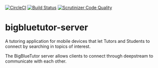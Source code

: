 [![CircleCI](https://circleci.com/gh/blindsidenetworks/bigbluetutor-server.svg?style=svg)](https://circleci.com/gh/blindsidenetworks/bigbluetutor-server)
[![Build Status](https://scrutinizer-ci.com/g/blindsidenetworks/bigbluetutor-server/badges/build.png?b=master)](https://scrutinizer-ci.com/g/blindsidenetworks/bigbluetutor-server/build-status/master)
[![Scrutinizer Code Quality](https://scrutinizer-ci.com/g/blindsidenetworks/bigbluetutor-server/badges/quality-score.png?b=master)](https://scrutinizer-ci.com/g/blindsidenetworks/bigbluetutor-server/?branch=master)

# bigbluetutor-server
A tutoring application for mobile devices that let Tutors and Students to connect by searching in topics of interest.

The BigBlueTutor server allows clients to connect through deepstream to communicate with each other.
